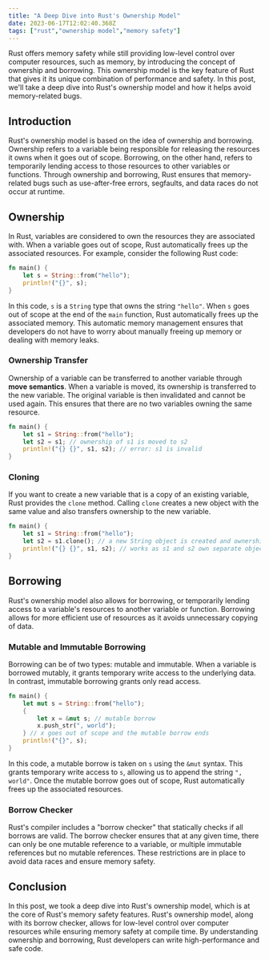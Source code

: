 ```yaml
---
title: "A Deep Dive into Rust's Ownership Model"
date: 2023-06-17T12:02:40.368Z
tags: ["rust","ownership model","memory safety"]
---
```



Rust offers memory safety while still providing low-level control over computer resources, such as memory, by introducing the concept of ownership and borrowing. This ownership model is the key feature of Rust that gives it its unique combination of performance and safety. In this post, we'll take a deep dive into Rust's ownership model and how it helps avoid memory-related bugs.

## Introduction

Rust's ownership model is based on the idea of ownership and borrowing. Ownership refers to a variable being responsible for releasing the resources it owns when it goes out of scope. Borrowing, on the other hand, refers to temporarily lending access to those resources to other variables or functions. Through ownership and borrowing, Rust ensures that memory-related bugs such as use-after-free errors, segfaults, and data races do not occur at runtime.

## Ownership

In Rust, variables are considered to own the resources they are associated with. When a variable goes out of scope, Rust automatically frees up the associated resources. For example, consider the following Rust code:

```rust
fn main() {
    let s = String::from("hello");
    println!("{}", s);
}
```

In this code, `s` is a `String` type that owns the string `"hello"`. When `s` goes out of scope at the end of the `main` function, Rust automatically frees up the associated memory. This automatic memory management ensures that developers do not have to worry about manually freeing up memory or dealing with memory leaks.

### Ownership Transfer

Ownership of a variable can be transferred to another variable through **move semantics**. When a variable is moved, its ownership is transferred to the new variable. The original variable is then invalidated and cannot be used again. This ensures that there are no two variables owning the same resource.

```rust
fn main() {
    let s1 = String::from("hello");
    let s2 = s1; // ownership of s1 is moved to s2
    println!("{} {}", s1, s2); // error: s1 is invalid
}
```

### Cloning

If you want to create a new variable that is a copy of an existing variable, Rust provides the `clone` method. Calling `clone` creates a new object with the same value and also transfers ownership to the new variable.

```rust
fn main() {
    let s1 = String::from("hello");
    let s2 = s1.clone(); // a new String object is created and ownership is transferred to s2
    println!("{} {}", s1, s2); // works as s1 and s2 own separate objects
}
```

## Borrowing

Rust's ownership model also allows for borrowing, or temporarily lending access to a variable's resources to another variable or function. Borrowing allows for more efficient use of resources as it avoids unnecessary copying of data.

### Mutable and Immutable Borrowing

Borrowing can be of two types: mutable and immutable. When a variable is borrowed mutably, it grants temporary write access to the underlying data. In contrast, immutable borrowing grants only read access.

```rust
fn main() {
    let mut s = String::from("hello");
    {
        let x = &mut s; // mutable borrow
        x.push_str(", world");
    } // x goes out of scope and the mutable borrow ends
    println!("{}", s);
}
```

In this code, a mutable borrow is taken on `s` using the `&mut` syntax. This grants temporary write access to `s`, allowing us to append the string `", world"`. Once the mutable borrow goes out of scope, Rust automatically frees up the associated resources.

### Borrow Checker

Rust's compiler includes a "borrow checker" that statically checks if all borrows are valid. The borrow checker ensures that at any given time, there can only be one mutable reference to a variable, or multiple immutable references but no mutable references. These restrictions are in place to avoid data races and ensure memory safety.

## Conclusion

In this post, we took a deep dive into Rust's ownership model, which is at the core of Rust's memory safety features. Rust's ownership model, along with its borrow checker, allows for low-level control over computer resources while ensuring memory safety at compile time. By understanding ownership and borrowing, Rust developers can write high-performance and safe code.